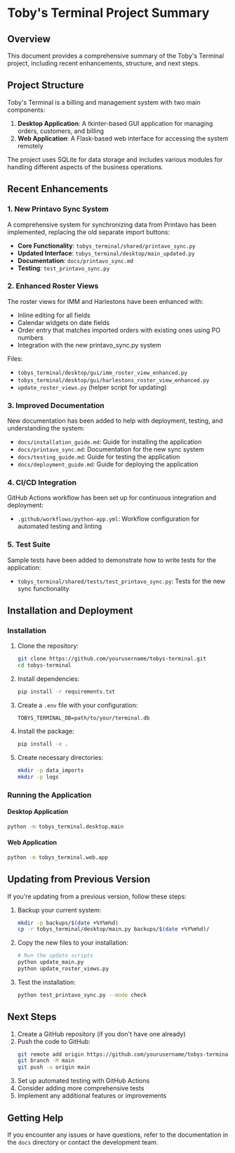 # Toby's Terminal Project Summary

## Overview

This document provides a comprehensive summary of the Toby's Terminal project, including recent enhancements, structure, and next steps.

## Project Structure

Toby's Terminal is a billing and management system with two main components:

1. **Desktop Application**: A tkinter-based GUI application for managing orders, customers, and billing
2. **Web Application**: A Flask-based web interface for accessing the system remotely

The project uses SQLite for data storage and includes various modules for handling different aspects of the business operations.

## Recent Enhancements

### 1. New Printavo Sync System

A comprehensive system for synchronizing data from Printavo has been implemented, replacing the old separate import buttons:

- **Core Functionality**: `tobys_terminal/shared/printavo_sync.py`
- **Updated Interface**: `tobys_terminal/desktop/main_updated.py`
- **Documentation**: `docs/printavo_sync.md`
- **Testing**: `test_printavo_sync.py`

### 2. Enhanced Roster Views

The roster views for IMM and Harlestons have been enhanced with:

- Inline editing for all fields
- Calendar widgets on date fields
- Order entry that matches imported orders with existing ones using PO numbers
- Integration with the new printavo_sync.py system

Files:
- `tobys_terminal/desktop/gui/imm_roster_view_enhanced.py`
- `tobys_terminal/desktop/gui/harlestons_roster_view_enhanced.py`
- `update_roster_views.py` (helper script for updating)

### 3. Improved Documentation

New documentation has been added to help with deployment, testing, and understanding the system:

- `docs/installation_guide.md`: Guide for installing the application
- `docs/printavo_sync.md`: Documentation for the new sync system
- `docs/testing_guide.md`: Guide for testing the application
- `docs/deployment_guide.md`: Guide for deploying the application

### 4. CI/CD Integration

GitHub Actions workflow has been set up for continuous integration and deployment:

- `.github/workflows/python-app.yml`: Workflow configuration for automated testing and linting

### 5. Test Suite

Sample tests have been added to demonstrate how to write tests for the application:

- `tobys_terminal/shared/tests/test_printavo_sync.py`: Tests for the new sync functionality

## Installation and Deployment

### Installation

1. Clone the repository:
   ```bash
   git clone https://github.com/yourusername/tobys-terminal.git
   cd tobys-terminal
   ```

2. Install dependencies:
   ```bash
   pip install -r requirements.txt
   ```

3. Create a `.env` file with your configuration:
   ```
   TOBYS_TERMINAL_DB=path/to/your/terminal.db
   ```

4. Install the package:
   ```bash
   pip install -e .
   ```

5. Create necessary directories:
   ```bash
   mkdir -p data_imports
   mkdir -p logs
   ```

### Running the Application

#### Desktop Application

```bash
python -m tobys_terminal.desktop.main
```

#### Web Application

```bash
python -m tobys_terminal.web.app
```

## Updating from Previous Version

If you're updating from a previous version, follow these steps:

1. Backup your current system:
   ```bash
   mkdir -p backups/$(date +%Y%m%d)
   cp -r tobys_terminal/desktop/main.py backups/$(date +%Y%m%d)/
   ```

2. Copy the new files to your installation:
   ```bash
   # Run the update scripts
   python update_main.py
   python update_roster_views.py
   ```

3. Test the installation:
   ```bash
   python test_printavo_sync.py --mode check
   ```

## Next Steps

1. Create a GitHub repository (if you don't have one already)
2. Push the code to GitHub:
   ```bash
   git remote add origin https://github.com/yourusername/tobys-terminal.git
   git branch -M main
   git push -u origin main
   ```
3. Set up automated testing with GitHub Actions
4. Consider adding more comprehensive tests
5. Implement any additional features or improvements

## Getting Help

If you encounter any issues or have questions, refer to the documentation in the `docs` directory or contact the development team.